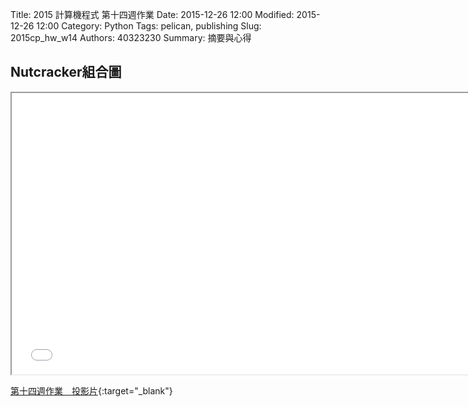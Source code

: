 Title: 2015 計算機程式 第十四週作業
Date: 2015-12-26 12:00
Modified: 2015-12-26 12:00
Category: Python
Tags: pelican, publishing
Slug: 2015cp_hw_w14
Authors: 40323230
Summary: 摘要與心得

<h2>Nutcracker組合圖</h2>

<iframe src="40323230_cp_w14.html" width="750" height="450"></iframe>

[第十四週作業　投影片](40323230_cp_w14.html){:target="_blank"}

